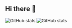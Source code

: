 ## Hi there 👋

<!--
**Douglasjose3/Douglasjose3** is a ✨ _special_ ✨ repository because its `README.md` (this file) appears on your GitHub profile.

Here are some ideas to get you started:

- 🔭 I’m currently working on ...
- 🌱 I’m currently learning ...
- 👯 I’m looking to collaborate on ...
- 🤔 I’m looking for help with ...
- 💬 Ask me about ...
- 📫 How to reach me: ...
- 😄 Pronouns: ...
- ⚡ Fun fact: ...
-->

![GitHub stats](https://github-readme-stats.vercel.app/api?username=douglasjose3&theme=radical_icons=true)
![GitHub stats](https://github-readme-repo_card.vercel.app/api?username=douglasjose3&theme=radical_icons=true)
